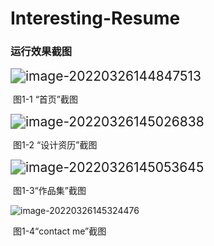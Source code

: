 # Interesting-Resume

### 运行效果截图

<img src="C:\Users\谭芯\AppData\Roaming\Typora\typora-user-images\image-20220326144847513.png" alt="image-20220326144847513" style="zoom:150%;" />

​																										图1-1 “首页”截图

<img src="C:\Users\谭芯\AppData\Roaming\Typora\typora-user-images\image-20220326145026838.png" alt="image-20220326145026838" style="zoom:150%;" />

​																								图1-2 “设计资历”截图

<img src="C:\Users\谭芯\AppData\Roaming\Typora\typora-user-images\image-20220326145053645.png" alt="image-20220326145053645" style="zoom:150%;" />

​																									图1-3“作品集”截图

![image-20220326145324476](C:\Users\谭芯\AppData\Roaming\Typora\typora-user-images\image-20220326145324476.png)

​																									图1-4“contact me”截图




